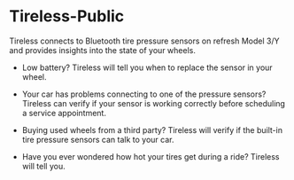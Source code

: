 # Tireless-Public

Tireless connects to Bluetooth tire pressure sensors on refresh Model 3/Y and provides insights into the state of your wheels.

- Low battery? Tireless will tell you when to replace the sensor in your wheel.

- Your car has problems connecting to one of the pressure sensors? Tireless can verify if your sensor is working correctly before scheduling a service appointment.

- Buying used wheels from a third party? Tireless will verify if the built-in tire pressure sensors can talk to your car.

- Have you ever wondered how hot your tires get during a ride? Tireless will tell you.
